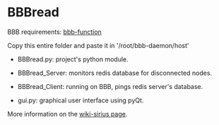 # BBBread

BBB requirements: [bbb-function](https://github.com/lnls-sirius/bbb-function)

Copy this entire folder and paste it in '/root/bbb-daemon/host'

- BBBread.py: project's python module.

- BBBread_Server: monitors redis database for disconnected nodes.

- BBBread_Client: running on BBB, pings redis server's database.

- gui.py: graphical user interface using pyQt.


More information on the [wiki-sirius page](https://wiki-sirius.lnls.br/mediawiki/index.php/CON:BBBread).
